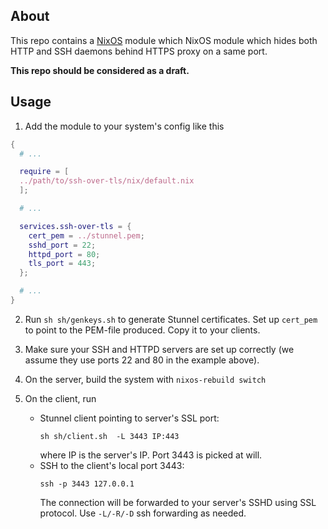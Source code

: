 About
-----

This repo contains a [NixOS](https://nixos.org) module which NixOS module which
hides both HTTP and SSH daemons behind HTTPS proxy on a same port.

**This repo should be considered as a draft.**

Usage
-----

1. Add the module to your system's config like this

  ```nix
  {
    # ...

    require = [
    ../path/to/ssh-over-tls/nix/default.nix
    ];

    # ...

    services.ssh-over-tls = {
      cert_pem = ../stunnel.pem;
      sshd_port = 22;
      httpd_port = 80;
      tls_port = 443;
    };

    # ...
  }
  ```

2. Run `sh sh/genkeys.sh` to generate Stunnel certificates. Set up `cert_pem` to
   point to the PEM-file produced. Copy it to your clients.

3. Make sure your SSH and HTTPD servers are set up correctly (we assume they use
   ports 22 and 80 in the example above).

4. On the server, build the system with `nixos-rebuild switch`

5. On the client, run
   - Stunnel client pointing to server's SSL port:
     ```shell
     sh sh/client.sh  -L 3443 IP:443
     ```
     where IP is the server's IP. Port 3443 is picked at will.
   - SSH to the client's local port 3443:
     ```shell
     ssh -p 3443 127.0.0.1
     ```
     The connection will be forwarded to your server's SSHD using SSL protocol.
     Use `-L/-R/-D` ssh forwarding as needed.

